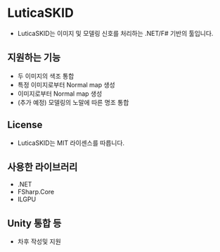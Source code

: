 ﻿# LuticaSKID
- LuticaSKID는 이미지 및 모델링 신호를 처리하는 .NET/F# 기반의 툴입니다. 


## 지원하는 기능
- 두 이미지의 색조 통합
- 특정 이미지로부터 Normal map 생성
- 이미지로부터 Normal map 생성
- (추가 예정) 모델링의 노말에 따른 명조 통합 

## License
- LuticaSKID는 MIT 라이센스를 따릅니다.

## 사용한 라이브러리
- .NET
- FSharp.Core
- ILGPU

## Unity 통합 등
- 차후 작성및 지원
